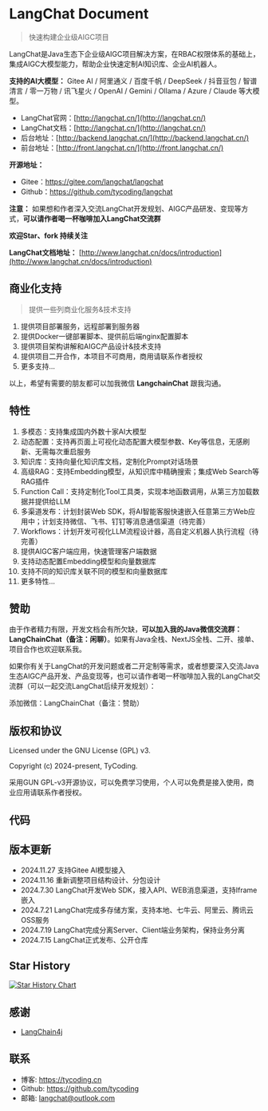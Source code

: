 # LangChat Document

> 快速构建企业级AIGC项目

LangChat是Java生态下企业级AIGC项目解决方案，在RBAC权限体系的基础上，集成AIGC大模型能力，帮助企业快速定制AI知识库、企业AI机器人。

**支持的AI大模型：** Gitee AI / 阿里通义 / 百度千帆 / DeepSeek / 抖音豆包 / 智谱清言 / 零一万物 / 讯飞星火 / OpenAI / Gemini / Ollama / Azure / Claude 等大模型。

- LangChat官网：[http://langchat.cn/](http://langchat.cn/)
- LangChat文档：[http://langchat.cn/](http://langchat.cn/)
- 后台地址：[http://backend.langchat.cn/](http://backend.langchat.cn/)
- 前台地址：[http://front.langchat.cn/](http://front.langchat.cn/)

**开源地址：**

- Gitee：https://gitee.com/langchat/langchat
- Github：https://github.com/tycoding/langchat

**注意：** 如果想和作者深入交流LangChat开发规划、AIGC产品研发、变现等方式，**可以请作者喝一杯咖啡加入LangChat交流群**

**欢迎Star、fork 持续关注**

**LangChat文档地址：** [http://www.langchat.cn/docs/introduction](http://www.langchat.cn/docs/introduction)

## 商业化支持

> 提供一些列商业化服务&技术支持

1. 提供项目部署服务，远程部署到服务器
2. 提供Docker一键部署脚本、提供前后端nginx配置脚本
3. 提供项目架构讲解和AIGC产品设计&技术支持
4. 提供项目二开合作，本项目不可商用，商用请联系作者授权
5. 更多支持...

以上，希望有需要的朋友都可以加我微信 **LangchainChat** 跟我沟通。

## 特性

1. 多模态：支持集成国内外数十家AI大模型
2. 动态配置：支持再页面上可视化动态配置大模型参数、Key等信息，无感刷新、无需每次重启服务
3. 知识库：支持向量化知识库文档，定制化Prompt对话场景
4. 高级RAG：支持Embedding模型，从知识库中精确搜索；集成Web Search等RAG插件
5. Function Call：支持定制化Tool工具类，实现本地函数调用，从第三方加载数据并提供给LLM
6. 多渠道发布：计划封装Web SDK，将AI智能客服快速嵌入任意第三方Web应用中；计划支持微信、飞书、钉钉等消息通信渠道（待完善）
7. Workflows：计划开发可视化LLM流程设计器，高自定义机器人执行流程（待完善）
8. 提供AIGC客户端应用，快速管理客户端数据
9. 支持动态配置Embedding模型和向量数据库
10. 支持不同的知识库关联不同的模型和向量数据库
11. 更多特性...

## 赞助

由于作者精力有限，开发文档会有所欠缺，**可以加入我的Java微信交流群：LangChainChat（备注：闲聊）**。如果有Java全栈、NextJS全栈、二开、接单、项目合作也欢迎联系我。

如果你有关于LangChat的开发问题或者二开定制等需求，或者想要深入交流Java生态AIGC产品开发、产品变现等，也可以请作者喝一杯咖啡加入我的LangChat交流群（可以一起交流LangChat后续开发规划）：

添加微信：LangChainChat（备注：赞助）

## 版权和协议

Licensed under the GNU License (GPL) v3.

Copyright (c) 2024-present, TyCoding.

采用GUN GPL-v3开源协议，可以免费学习使用，个人可以免费是接入使用，商业应用请联系作者授权。

## 代码

## 版本更新

- 2024.11.27 支持Gitee AI模型接入
- 2024.11.16 重新调整项目结构设计、分包设计
- 2024.7.30 LangChat开发Web SDK，接入API、WEB消息渠道，支持Iframe嵌入
- 2024.7.21 LangChat完成多存储方案，支持本地、七牛云、阿里云、腾讯云OSS服务
- 2024.7.19 LangChat完成分离Server、Client端业务架构，保持业务分离
- 2024.7.15 LangChat正式发布、公开仓库

## Star History

[![Star History Chart](https://api.star-history.com/svg?repos=TyCoding/langchat&type=Date)](https://star-history.com/#TyCoding/langchat&Date)

## 感谢

- [LangChain4j](https://github.com/langchain4j/langchain4j)


## 联系

- 博客: https://tycoding.cn
- Github: https://github.com/tycoding
- 邮箱: langchat@outlook.com
